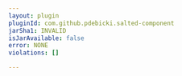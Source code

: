 ```yaml
---
layout: plugin
pluginId: com.github.pdebicki.salted-component
jarSha1: INVALID
isJarAvailable: false
error: NONE
violations: []

---
```

